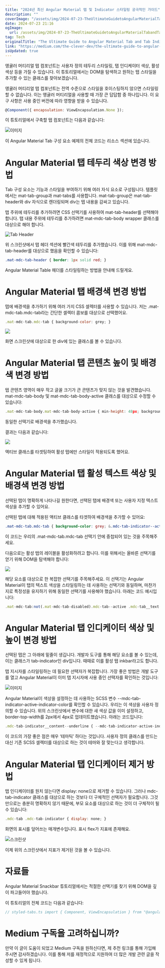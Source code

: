 ```yaml
---
title: "2024년 최신 Angular Material 탭 및 Indicator 스타일링 궁극적인 가이드"
description: ""
coverImage: "/assets/img/2024-07-23-TheUltimateGuidetoAngularMaterialTabandTabIndicatorStyling_0.png"
date: 2024-07-23 21:16
ogImage: 
  url: /assets/img/2024-07-23-TheUltimateGuidetoAngularMaterialTabandTabIndicatorStyling_0.png
tag: Tech
originalTitle: "The Ultimate Guide to Angular Material Tab and Tab Indicator Styling"
link: "https://medium.com/the-clever-dev/the-ultimate-guide-to-angular-material-tab-and-tab-indicator-styling-e85851f7cd60"
isUpdated: true
---
```





앵귤러 머티리얼 탭 컴포넌트는 사용자 정의 테두리 스타일링, 탭 인디케이터 색상, 활성 색상 등을 가질 수 있습니다. 이 튜토리얼에서는 DOM을 탐색하고 원하는 탭 스타일을 추가할 수 있는 클래스를 찾아보겠습니다.

앵귤러 머티리얼 탭 컴포넌트는 전역 수준으로 스타일을 호이스팅하지 않으면 스타일링할 수 없습니다. 이는 앵귤러 머티리얼을 사용할 때 가장 큰 답답함 중 하나입니다. 이 요구 사항은 사용 중인 버전에 따라 영향을 받을 수 있습니다.

```js
@Component({ encapsulation: ViewEncapsulation.None });
```

이 튜토리얼에서 구축할 탭 컴포넌트는 다음과 같습니다:

<div class="content-ad"></div>


![이미지](/assets/img/2024-07-23-TheUltimateGuidetoAngularMaterialTabandTabIndicatorStyling_0.png)

이 Angular Material Tab 구성 요소 예제의 전체 코드는 리소스 섹션에 있습니다.

# Angular Material 탭 테두리 색상 변경 방법

Tab 구성 요소는 기능과 스타일을 부여하기 위해 여러 자식 요소로 구성됩니다. 템플릿에서는 mat-tab-group과 mat-tabs를 사용합니다. mat-tab-group은 mat-tab-header와 div 자식으로 렌더링되며 div는 탭 내용을 감싸고 있습니다.


<div class="content-ad"></div>

탭 주위에 테두리를 추가하려면 CSS 선택기를 사용하여 mat-tab-header를 선택해야 합니다. 탭 내용 주위에 테두리를 추가하려면 mat-mdc-tab-body wrapper 클래스를 대상으로 해야 합니다.

![Tab Header](/assets/img/2024-07-23-TheUltimateGuidetoAngularMaterialTabandTabIndicatorStyling_1.png)

위 스크린샷에서 탭 헤더 섹션에 빨간색 테두리를 추가했습니다. 이를 위해 mat-mdc-tab-header를 대상으로 했음을 확인할 수 있습니다:

```css
.mat-mdc-tab-header { border: 1px solid red; }
```

<div class="content-ad"></div>

Angular Material Table 헤더를 스타일링하는 방법을 안내해 드릴게요.

# Angular Material 탭 배경색 변경 방법

탭에 배경색을 추가하기 위해 여러 가지 CSS 셀렉터를 사용할 수 있습니다. 저는 .mat-mdc-tab.mdc-tab라는 간단한 셀렉터 콤보를 대상으로 선택했어요.

```js
.mat-mdc-tab.mdc-tab { background-color: grey; }
```

<div class="content-ad"></div>

<img src="/assets/img/2024-07-23-TheUltimateGuidetoAngularMaterialTabandTabIndicatorStyling_2.png" />

화면 스크린샷에 대상으로 한 div에 있는 클래스를 볼 수 있습니다.

# Angular Material 탭 콘텐츠 높이 및 배경색 변경 방법

탭 콘텐츠 영역이 매우 작고 글꼴 크기가 큰 콘텐츠가 맞지 않는 것을 발견했습니다. mat-mdc-tab-body 및 mat-mdc-tab-body-active 클래스를 대상으로 수정할 수 있습니다:

<div class="content-ad"></div>

```js
.mat-mdc-tab-body.mat-mdc-tab-body-active { min-height: 48px; background-color: coral; }
```
동일한 선택기로 배경색을 추가했습니다.

결과는 다음과 같습니다:

<img src="/assets/img/2024-07-23-TheUltimateGuidetoAngularMaterialTabandTabIndicatorStyling_3.png" />

<div class="content-ad"></div>

액티브 클래스를 타겟팅하여 활성 탭에만 스타일이 적용되도록 했어요.

# Angular Material 탭 활성 텍스트 색상 및 배경색 변경 방법

선택된 탭이 명확하게 나타나길 원한다면, 선택된 탭에 배경색 또는 사용자 지정 텍스트 색상을 추가할 수 있어요.

선택된 탭에 대해 적용된 액티브 클래스를 타겟하여 배경색을 추가할 수 있어요:

<div class="content-ad"></div>

```css
.mat-mdc-tab.mdc-tab { background-color: grey; &.mdc-tab-indicator--active { background-color: blue; } }
```

이 코드는 우리의 .mat-mdc-tab.mdc-tab 선택기 안에 중첩되어 있는 것을 주목해주세요.

다음으로는 활성 탭의 레이블을 활성화하려고 합니다. 이를 위해서는 올바른 선택기를 얻기 위해 DOM을 탐색해야 합니다:

<img src="/assets/img/2024-07-23-TheUltimateGuidetoAngularMaterialTabandTabIndicatorStyling_4.png" />


<div class="content-ad"></div>

해당 요소를 대상으로 한 복잡한 선택기를 주목해주세요. 이 선택기는 Angular Material이 탭의 텍스트 색상을 스타일링하는 데 사용하는 선택기와 동일하며, 마찬가지로 특정성을 유지하기 위해 동일한 선택기를 사용해야 했습니다. 아래는 코드 예시입니다:

```js
.mat-mdc-tab:not(.mat-mdc-tab-disabled).mdc-tab--active .mdc-tab__text-label { color: orange; }
```

# Angular Material 탭 인디케이터 색상 및 높이 변경 방법

선택된 탭은 그 아래에 밑줄이 생깁니다. 개발자 도구를 통해 해당 요소를 볼 수 있는데, 이는 클래스가 tab-indicator인 div입니다. 때때로 이를 활성 탭 inkbar라고도 합니다.

<div class="content-ad"></div>

탭 지시자를 스타일링하는 데 필요한 선택자가 복잡합니다. 가장 좋은 방법은 개발 도구를 열고 Angular Material이 이미 탭 지시자에 사용 중인 선택자를 확인하는 것입니다:

![이미지](/assets/img/2024-07-23-TheUltimateGuidetoAngularMaterialTabandTabIndicatorStyling_5.png)

Angular Material이 색상을 설정하는 데 사용하는 SCSS 변수 --mdc-tab-indicator-active-indicator-color를 확인할 수 있습니다. 우리는 이 색상을 사용자 정의할 수 있습니다. 위의 스크린샷에서 변수에 대한 새 색상 값을 이미 설정하고, border-top-width를 2px에서 4px로 업데이트했습니다. 아래는 코드입니다:

```js
.mdc-tab-indicator__content--underline { --mdc-tab-indicator-active-indicator-color: green; } .mdc-tab-indicator .mdc-tab-indicator__content.mdc-tab-indicator__content--underline { border-top-width: 4px; }
```

<div class="content-ad"></div>

이 코드의 가장 좋은 점은 매우 ‘테마틱’ 하다는 것입니다. 사용자 정의 클래스를 만드는 대신 기존 SCSS 셀렉터를 대상으로 하는 것이 테마와 잘 맞는다고 생각합니다.

# Angular Material 탭 인디케이터 제거 방법

탭 인디케이터를 원치 않는다면 display: none으로 제거할 수 있습니다. 그러나 mdc-tab-indicator 클래스를 대상으로 하는 것보다 더 구체적인 선택자가 필요합니다. 그것만으로는 충분히 명확하지 않기 때문에, 부모 요소를 대상으로 하는 것이 더 구체적이 될 수 있습니다:

```js
.mdc-tab .mdc-tab-indicator { display: none; }
```

<div class="content-ad"></div>

화면의 표시를 덮어쓰는 매개변수입니다. 표시 flex가 지표에 존재해요.

![스크린샷](/assets/img/2024-07-23-TheUltimateGuidetoAngularMaterialTabandTabIndicatorStyling_6.png)

이제 위의 스크린샷에서 지표가 제거된 것을 볼 수 있습니다.

# 자료들

<div class="content-ad"></div>

Angular Material Snackbar 튜토리얼에서는 적절한 선택기를 찾기 위해 DOM을 깊이 파고들어야 했습니다.

이 튜토리얼의 전체 코드는 다음과 같습니다:

```js
// styled-tabs.ts import { Component, ViewEncapsulation } from "@angular/core"; import { DemoMaterialModule } from "../material-module"; @Component({ selector: "styled-tabs", templateUrl: "styled-tabs.html", styleUrls: ["styled-tabs.scss"], encapsulation: ViewEncapsulation.None, standalone: true, imports: [DemoMaterialModule] }) export class StyledTabs { } // styled-tabs.html <mat-tab-group> <mat-tab label="First"> Content 1 </mat-tab> <mat-tab label="Second"> Content 2 </mat-tab> <mat-tab label="Third"> Content 3 </mat-tab> </mat-tab-group> // styled-tabs.scss .mat-mdc-tab-header { border: 1px solid red; } .mat-mdc-tab.mdc-tab { background-color: grey; &.mdc-tab-indicator--active { background-color: blue; } } .mat-mdc-tab-body.mat-mdc-tab-body-active { min-height: 48px; background-color: coral; } .mat-mdc-tab:not(.mat-mdc-tab-disabled).mdc-tab--active .mdc-tab__text-label { color: orange; } .mdc-tab-indicator__content--underline { --mdc-tab-indicator-active-indicator-color: green; } .mdc-tab-indicator .mdc-tab-indicator__content.mdc-tab-indicator__content--underline { border-top-width: 4px; } .mdc-tab .mdc-tab-indicator { display: none; }
```

# Medium 구독을 고려하십니까?

<div class="content-ad"></div>

만약 이 글이 도움이 되었고 Medium 구독을 원하신다면, 제 추천 링크를 통해 가입해 주시면 감사하겠습니다. 이를 통해 저를 재정적으로 지원하여 더 많은 개발 관련 글을 작성할 수 있게 됩니다.